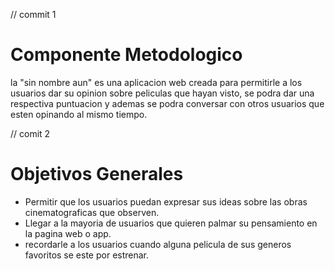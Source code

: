 
// commit 1

# Componente Metodologico
<p> 
la "sin nombre aun" es una aplicacion web creada para permitirle a los usuarios dar su opinion sobre peliculas que hayan visto, se podra dar una respectiva puntuacion y ademas se podra conversar con otros usuarios que esten opinando al mismo tiempo.

// comit 2

# Objetivos Generales
<p>

- Permitir que los usuarios puedan expresar sus ideas sobre las obras cinematograficas que observen.
- Llegar a la mayoria de usuarios que quieren palmar su pensamiento en la pagina web o app.
- recordarle a los usuarios cuando alguna pelicula de sus generos favoritos se este por estrenar.






